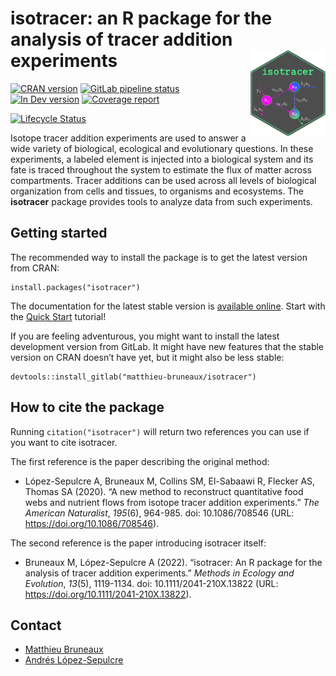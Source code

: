 
# isotracer: an R package for the analysis of tracer addition experiments <img src="man/figures/hexsticker_isotracer_dark.png" width="120" align="right" />

<!-- badges start -->

[![CRAN
version](https://matthieu-bruneaux.gitlab.io/isotracer/CRAN-version_badge.svg)](https://cran.r-project.org/package=isotracer)
[![GitLab pipeline
status](https://gitlab.com/matthieu-bruneaux/isotracer/badges/master/pipeline.svg)](https://gitlab.com/matthieu-bruneaux/isotracer/-/commits/master)
[![In Dev
version](https://matthieu-bruneaux.gitlab.io/isotracer/dev-version_badge.svg)](https://matthieu-bruneaux.gitlab.io/isotracer/)
[![Coverage
report](https://gitlab.com/matthieu-bruneaux/isotracer/badges/master/coverage.svg)](https://matthieu-bruneaux.gitlab.io/isotracer/coverage/coverage.html)
<!-- [![R_CMD_CHECK](https://matthieu-bruneaux.gitlab.io/isotracer/R-CMD-check_badge.svg)](https://matthieu-bruneaux.gitlab.io/isotracer/R-CMD-check_output.txt) -->
[![Lifecycle
Status](https://img.shields.io/badge/lifecycle-experimental-orange.svg)](https://lifecycle.r-lib.org/articles/stages.html)

<!-- badges end -->

Isotope tracer addition experiments are used to answer a wide variety of
biological, ecological and evolutionary questions. In these experiments,
a labeled element is injected into a biological system and its fate is
traced throughout the system to estimate the flux of matter across
compartments. Tracer additions can be used across all levels of
biological organization from cells and tissues, to organisms and
ecosystems. The **isotracer** package provides tools to analyze data
from such experiments.

## Getting started

The recommended way to install the package is to get the latest version
from CRAN:

    install.packages("isotracer")

The documentation for the latest stable version is [available
online](https://matthieu-bruneaux.gitlab.io/isotracer/). Start with the
[Quick
Start](https://matthieu-bruneaux.gitlab.io/isotracer/articles/tutorial-010-quick-start.html)
tutorial!

If you are feeling adventurous, you might want to install the latest
development version from GitLab. It might have new features that the
stable version on CRAN doesn’t have yet, but it might also be less
stable:

    devtools::install_gitlab("matthieu-bruneaux/isotracer")

## How to cite the package

Running `citation("isotracer")` will return two references you can use
if you want to cite isotracer.

The first reference is the paper describing the original method:

-   López-Sepulcre A, Bruneaux M, Collins SM, El-Sabaawi R, Flecker AS,
    Thomas SA (2020). “A new method to reconstruct quantitative food
    webs and nutrient flows from isotope tracer addition experiments.”
    *The American Naturalist*, *195*(6), 964-985. doi: 10.1086/708546
    (URL: <https://doi.org/10.1086/708546>).

The second reference is the paper introducing isotracer itself:

-   Bruneaux M, López-Sepulcre A (2022). “isotracer: An R package for
    the analysis of tracer addition experiments.” *Methods in Ecology
    and Evolution*, *13*(5), 1119-1134. doi: 10.1111/2041-210X.13822
    (URL: <https://doi.org/10.1111/2041-210X.13822>).

## Contact

-   [Matthieu Bruneaux](mailto:matthieu.bruneaux@gmail.com)
-   [Andrés López-Sepulcre](mailto:lopezsepulcre@gmail.com)
